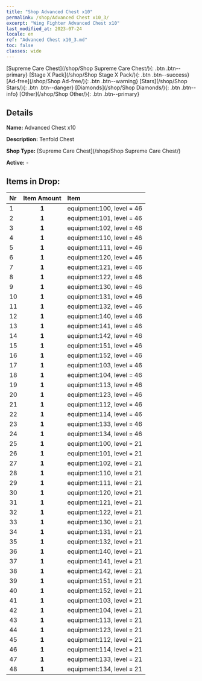 ```yaml
---
title: "Shop Advanced Chest x10"
permalink: /shop/Advanced Chest x10_3/
excerpt: "Wing Fighter Advanced Chest x10"
last_modified_at: 2023-07-24
locale: en
ref: "Advanced Chest x10_3.md"
toc: false
classes: wide
---
```



  [Supreme Care Chest](/shop/Shop Supreme Care Chest/){: .btn .btn--primary}   [Stage X Pack](/shop/Shop Stage X Pack/){: .btn .btn--success}   [Ad-free](/shop/Shop Ad-free/){: .btn .btn--warning}   [Stars](/shop/Shop Stars/){: .btn .btn--danger}   [Diamonds](/shop/Shop Diamonds/){: .btn .btn--info}   [Other](/shop/Shop Other/){: .btn .btn--primary} 

## Details

 **Name:** Advanced Chest x10 

 **Description:** Tenfold Chest

 **Shop Type:** [Supreme Care Chest](/shop/Shop Supreme Care Chest/)

 **Active:** - 



## Items in Drop:

  |  Nr | Item Amount  |       Item       |
  |:----|:------------:|:-----------------|
  | 1 | **1**  | equipment:100, level = 46 | 
  | 2 | **1**  | equipment:101, level = 46 | 
  | 3 | **1**  | equipment:102, level = 46 | 
  | 4 | **1**  | equipment:110, level = 46 | 
  | 5 | **1**  | equipment:111, level = 46 | 
  | 6 | **1**  | equipment:120, level = 46 | 
  | 7 | **1**  | equipment:121, level = 46 | 
  | 8 | **1**  | equipment:122, level = 46 | 
  | 9 | **1**  | equipment:130, level = 46 | 
  | 10 | **1**  | equipment:131, level = 46 | 
  | 11 | **1**  | equipment:132, level = 46 | 
  | 12 | **1**  | equipment:140, level = 46 | 
  | 13 | **1**  | equipment:141, level = 46 | 
  | 14 | **1**  | equipment:142, level = 46 | 
  | 15 | **1**  | equipment:151, level = 46 | 
  | 16 | **1**  | equipment:152, level = 46 | 
  | 17 | **1**  | equipment:103, level = 46 | 
  | 18 | **1**  | equipment:104, level = 46 | 
  | 19 | **1**  | equipment:113, level = 46 | 
  | 20 | **1**  | equipment:123, level = 46 | 
  | 21 | **1**  | equipment:112, level = 46 | 
  | 22 | **1**  | equipment:114, level = 46 | 
  | 23 | **1**  | equipment:133, level = 46 | 
  | 24 | **1**  | equipment:134, level = 46 | 
  | 25 | **1**  | equipment:100, level = 21 | 
  | 26 | **1**  | equipment:101, level = 21 | 
  | 27 | **1**  | equipment:102, level = 21 | 
  | 28 | **1**  | equipment:110, level = 21 | 
  | 29 | **1**  | equipment:111, level = 21 | 
  | 30 | **1**  | equipment:120, level = 21 | 
  | 31 | **1**  | equipment:121, level = 21 | 
  | 32 | **1**  | equipment:122, level = 21 | 
  | 33 | **1**  | equipment:130, level = 21 | 
  | 34 | **1**  | equipment:131, level = 21 | 
  | 35 | **1**  | equipment:132, level = 21 | 
  | 36 | **1**  | equipment:140, level = 21 | 
  | 37 | **1**  | equipment:141, level = 21 | 
  | 38 | **1**  | equipment:142, level = 21 | 
  | 39 | **1**  | equipment:151, level = 21 | 
  | 40 | **1**  | equipment:152, level = 21 | 
  | 41 | **1**  | equipment:103, level = 21 | 
  | 42 | **1**  | equipment:104, level = 21 | 
  | 43 | **1**  | equipment:113, level = 21 | 
  | 44 | **1**  | equipment:123, level = 21 | 
  | 45 | **1**  | equipment:112, level = 21 | 
  | 46 | **1**  | equipment:114, level = 21 | 
  | 47 | **1**  | equipment:133, level = 21 | 
  | 48 | **1**  | equipment:134, level = 21 | 

